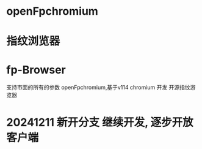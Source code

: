 # openFpchromium
# 指纹浏览器
# fp-Browser 
 支持市面的所有的参数
 openFpchromium,基于v114 chromium   开发 开源指纹游览器
# 20241211  新开分支 继续开发, 逐步开放 客户端
